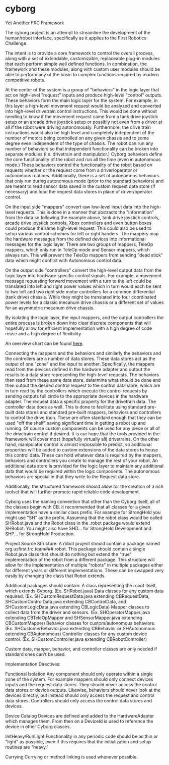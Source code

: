 # cyborg
Yet Another FRC Framework

The cyborg project is an attempt to streamline the development of the human/robot interface, specifically as it applies to the First Robotics Challenge. 

The intent is to provide a core framework to control the overall process, along with a set of extendable, customizable, replaceable plug-in modules that each perform simple well defined functions. In combination, the framework and these modules, along with custom user modules should be able to perform any of the basic to complex functions required by modern competitive robots. 

At the center of the system is a group of "behaviors" in the logic layer that act on high-level "request" inputs and produce high-level "control" outputs. These behaviors form the main logic layer for the system. For example, in this layer a high-level movement request would be analyzed and converted into high-level drivetrain control instructions. This would be done without needing to know if the movement request came from a tank drive joystick setup or an arcade drive joystick setup or possibly not even from a driver at all if the robot were driving autonomously. Furthermore, the drive train instructions would also be high level and completely independent of the number of motors being controlled on any given chassis and to some degree even independent of the type of chassis. The robot can run any number of behaviors so that independent functionality can be broken into separate modules (i.e. drivetrain and manipulator.) Cyborg behaviors define the core functionality of the robot and run all the time (even in autonomous mode.) These behaviors control the functionality of the robot based on requests whether or the request come from a driver/operator or autonomous routines. Additionally, there is a set of autonomous behaviors that only run during autonomous mode (prior to the standard behaviors) and are meant to read sensor data saved in the custom request data store (if necessary) and load the request data stores in place of driver/operator control. 

On the input side "mappers" convert raw low-level input data into the high-level requests. This is done in a manner that abstracts the "information" from the data so following the example above, tank drive joystick controls, arcade drive joystick controls, Xbox controllers and even button boxes could produce the same high-level request. This could also be used to setup various control schemes for left or right handers. The mappers map the hardware messages from the defined devices into informational messages for the logic layer. There are two groups of mappers, TeleOp mappers, which only run in TeleOp mode and Sensor mappers, which always run. This will prevent the TeleOp mappers from sending "dead stick" data which might conflict with Autonomous control data.   

On the output side "controllers" convert the high-level output data from the logic layer into hardware specific control signals. For example, a movement message requesting forward movement with a turn to the left could be translated into left and right power values which in turn would each be sent to two left and two right side motor controllers for a common differential (tank drive) chassis. While they might be translated into four coordinated power levels for a classic mecanum drive chassis or a different set of values for an asymmetric mecanum drive chassis. 

By isolating the logic layer, the input mappers, and the output controllers the entire process is broken down into clear discrete components that will hopefully allow for efficient implementation with a high degree of code reuse and a high degree of flexibility. 

An overview chart can be found [here](https://drive.google.com/open?id=1_jMmhirzTuN9DtRAc1PL9qTd5cR360GLOtq_dHbUayQ).

Connecting the mappers and the behaviors and similarly the behaviors and the controllers are a number of data stores. These data stores act as the output of one "zone" and the input to another. Specifically, the mappers read from the devices defined in the hardware adapter and output the results to a data store representing the high-level requests. The behaviors then read from these same data store, determine what should be done and then output the desired control request to the control data store, which are in turn read by the controllers which execute the control requests by sending outputs full circle to the appropriate devices in the hardware adapter. The request data a specific property for the drivetrain data. The controller data does as well. This is done to facilitate using standard pre-built data stores and standard pre-built mappers, behaviors and controllers to control the drive train. These are often standard enough that they can be used "off the shelf" saving significant time in getting a robot up and running. Of course custom components can be used for any piece or all of the drivetrain control if desired. It is our hope that the tools provided in the framework will cover most (hopefully virtually all) drivetrains. On the other hand, manipulator control is almost impossible to predict, so additional properties will be added to custom extensions of the data stores to house this control data. These can hold whatever data is required by the mappers, behaviors and controllers you create to manage the rest of your robot. An additional data store is provided for the logic layer to maintain any additional data that would be required within the logic components. The autonomous behaviors are special in that they write to the Request data store.  

Additionally, the structured framework should allow for the creation of a rich toolset that will further promote rapid reliable code development. 

Cyborg uses the naming convention that other than the Cyborg itself, all of the classes begin with CB. it recommended that all classes for a given implementation have a similar class prefix. For example for StrongHold you might use "SH" as the prefix. Assuming that the robot class would be called SHRobot.java and the Robot class in the .robot package would extend SHRobot. You might also have SHD... for StrongHold Development and SHP... for StrongHold Production.

Project Source Structure:
A robot project should contain a package named org.usfirst.frc.team###.robot. This package should contain a single Robot.java class that should do nothing but extend the "true" implementation of the robot from a different package. This structure will allow for the implementation of multiple "robots" in multiple packages either for different years or different implementations. These can be swapped very easily by changing the class that Robot extends.

Additional packages should contain: 
A class representing the robot itself, which extends Cyborg. (Ex. SHRobot.java)
Data classes for any custom data required. (Ex. SHCustomRequestData.java extending CBRequestData, SHCustomControlData.java extending CBControlData, and SHCustomLogicData.java extending CBLogicData)
Mapper classes to collect data from the driver and sensors. (Ex. SHOperatorMapper.java extending CBTeleOpMapper and SHSensorMapper.java extending CBCustomMapper)
Behavior classes for custom/autonomous behaviors. (Ex. SHCustomerBehavior.java extending CBBehavior or SHAutonomous extending CBAutonomous)
Controller classes for any custom device control. (Ex. SHCustomController.java extending CBRobotController)

Custom data, mapper, behavior, and controller classes are only needed if standard ones can't be used. 

 





Implementation Directives:

Functional Isolation
Any component should only operate within a single zone of the system. For example mappers should only connect devices inputs and the request data stores. They should never access the control data stores or device outputs. Likewise, behaviors should never look at the devices directly, but instead should only access the request and control data stores. Controllers should only access the control data stores and devices.

Device Catalog
Devices are defined and added to the HardwareAdapter which manages them. From then on a DeviceId is used to reference the device in other Cyborg classes. 

InitHeavy/RunLight
Functionality in any periodic code should be as thin or "light" as possible, even if this requires that the initialization and setup routines are "heavy."

Currying
Currying or method linking is used whenever possible. 



